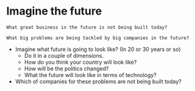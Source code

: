 # Imagine the future

```
What great business in the future is not being built today?
```
```
What big problems are being tackled by big companies in the future?
```

- Imagine what future is going to look like? (In 20 or 30 years or so)
    - Do it in a couple of dimensions.
    - How do you think your country will look like?
    - How will be the politics changed?
    - What the future will look like in terms of technology?
- Which of companies for these problems are not being built today?
